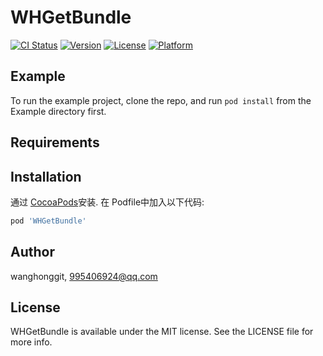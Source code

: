 # WHGetBundle

[![CI Status](https://img.shields.io/travis/wanghonggit/WHGetBundle.svg?style=flat)](https://travis-ci.org/wanghonggit/WHGetBundle)
[![Version](https://img.shields.io/cocoapods/v/WHGetBundle.svg?style=flat)](https://cocoapods.org/pods/WHGetBundle)
[![License](https://img.shields.io/cocoapods/l/WHGetBundle.svg?style=flat)](https://cocoapods.org/pods/WHGetBundle)
[![Platform](https://img.shields.io/cocoapods/p/WHGetBundle.svg?style=flat)](https://cocoapods.org/pods/WHGetBundle)

## Example

To run the example project, clone the repo, and run `pod install` from the Example directory first.

## Requirements

## Installation

通过 [CocoaPods](https://cocoapods.org)安装. 在 Podfile中加入以下代码:

```ruby
pod 'WHGetBundle'
```


## Author

wanghonggit, 995406924@qq.com

## License

WHGetBundle is available under the MIT license. See the LICENSE file for more info.
